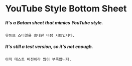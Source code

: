# YouTube Style Bottom Sheet


##### It's a Batam sheet that mimics YouTube style.

`유튜브 스타일을 흉내낸 바탐 시트입니다.`

##### It's still a test version, so it's not enough.

`아직 테스트 버전이라 많이 부족합니다.`
